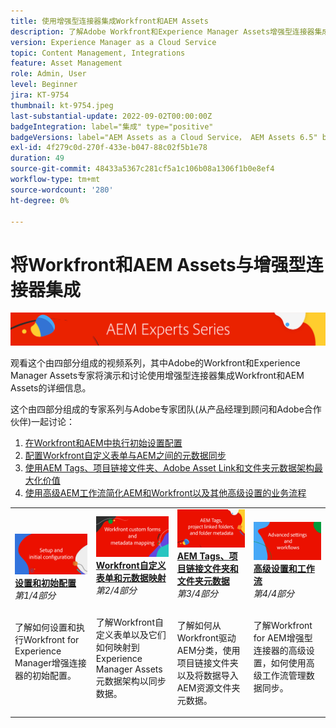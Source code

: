 ```yaml
---
title: 使用增强型连接器集成Workfront和AEM Assets
description: 了解Adobe Workfront和Experience Manager Assets增强型连接器集成的基础知识。
version: Experience Manager as a Cloud Service
topic: Content Management, Integrations
feature: Asset Management
role: Admin, User
level: Beginner
jira: KT-9754
thumbnail: kt-9754.jpeg
last-substantial-update: 2022-09-02T00:00:00Z
badgeIntegration: label="集成" type="positive"
badgeVersions: label="AEM Assets as a Cloud Service， AEM Assets 6.5" before-title="false"
exl-id: 4f279c0d-270f-433e-b047-88c02f5b1e78
duration: 49
source-git-commit: 48433a5367c281cf5a1c106b08a1306f1b0e8ef4
workflow-type: tm+mt
source-wordcount: '280'
ht-degree: 0%

---
```


# 将Workfront和AEM Assets与增强型连接器集成

![AEM Experts系列](./assets/banner.png)

观看这个由四部分组成的视频系列，其中Adobe的Workfront和Experience Manager Assets专家将演示和讨论使用增强型连接器集成Workfront和AEM Assets的详细信息。

这个由四部分组成的专家系列与Adobe专家团队(从产品经理到顾问和Adobe合作伙伴)一起讨论：

1. [在Workfront和AEM中执行初始设置配置](./setup.md)
2. [配置Workfront自定义表单与AEM之间的元数据同步](./custom-forms.md)
3. [使用AEM Tags、项目链接文件夹、Adobe Asset Link和文件夹元数据架构最大化价值](./aem-tags-project-linked-folders-and-folder-metadata.md)
4. [使用高级AEM工作流简化AEM和Workfront以及其他高级设置的业务流程](./advanced-settings-and-workflows.md)

<table>
  <td>
      <a href="./setup.md">
        <img alt="设置和初始配置" 
             src="./assets/setup.png">
      </a>
      <div>
         <a href="./setup.md"><strong>设置和初始配置</strong></a>
         <br/><em>第1/4部分</em>
      </div>
      <p>
        <br/>
         了解如何设置和执行Workfront for Experience Manager增强连接器的初始配置。
      </p>
   </td>
   <!-- Workfront custom forms and metadata mapping -->
   <td>
      <a href="./custom-forms.md">
        <img alt="Workfront自定义表单和元数据映射" 
             src="./assets/custom-forms.png">
      </a>
      <div>
         <a href="./custom-forms.md"><strong>Workfront自定义表单和元数据映射</strong></a>
         <br/><em>第2/4部分</em>
      </div>
      <p>
        <br/>
         了解Workfront自定义表单以及它们如何映射到Experience Manager Assets元数据架构以同步数据。
      </p>
    </td>
    <!-- AEM Tags, project linked folders, and folder metadata -->
    <td>
      <a href="./aem-tags-project-linked-folders-and-folder-metadata.md">
        <img alt="AEM Tags、项目链接文件夹和文件夹元数据" 
             src="./assets/aem-tags.png">
      </a>
      <div>
         <a href="./aem-tags-project-linked-folders-and-folder-metadata.md"><strong>AEM Tags、项目链接文件夹和文件夹元数据</strong></a>
         <br/><em>第3/4部分</em> 
      </div>
      <p>
        <br/>
            了解如何从Workfront驱动AEM分类，使用项目链接文件夹以及将数据导入AEM资源文件夹元数据。
      </p>
   </td>   
   <!-- Advanced workflows -->
    <td>
      <a href="./advanced-settings-and-workflows.md">
        <img alt="高级设置和工作流" 
             src="./assets/advanced.png">
      </a>
      <div>
         <a href="./advanced-settings-and-workflows.md"><strong>高级设置和工作流</strong></a>
         <br/><em>第4/4部分</em>
      </div>
      <p>
        <br/>
            了解Workfront for AEM增强型连接器的高级设置，如何使用高级工作流管理数据同步。
      </p>
   </td>
  </tr>  
</tbody></table>
